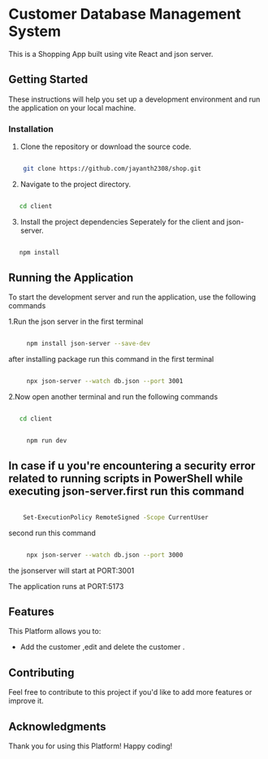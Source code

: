 # Customer Database Management System

This is a Shopping App built using vite React and json server.

## Getting Started

These instructions will help you set up a development environment and run the application on your local machine.


### Installation

1. Clone the repository or download the source code.

```bash

    git clone https://github.com/jayanth2308/shop.git

```

2. Navigate to the project directory.


```bash

   cd client

```

3. Install the project dependencies Seperately for the client and json-server.

```bash

   npm install

```

## Running the Application

To start the development server and run the application, use the following commands

1.Run the json server in the first terminal 
```bash

     npm install json-server --save-dev


```
after installing package run this command in the first terminal
```bash

     npx json-server --watch db.json --port 3001

```
2.Now open another terminal and run the following commands
```bash

   cd client

```

```bash

     npm run dev

```

## In case  if u you're encountering a security error related to running scripts in PowerShell while executing json-server.first run this command

```bash

    Set-ExecutionPolicy RemoteSigned -Scope CurrentUser


```
second run this command
```bash

     npx json-server --watch db.json --port 3000
```
the jsonserver will start at PORT:3001

The application runs at PORT:5173

## Features

This Platform allows you to:

- Add the customer ,edit and delete the customer .

## Contributing

Feel free to contribute to this project if you'd like to add more features or improve it.

## Acknowledgments

Thank you for using this Platform!
Happy coding!

